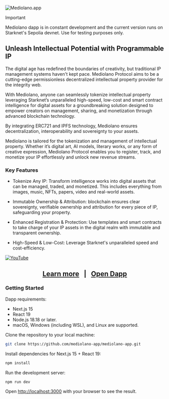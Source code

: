 ![Mediolano.app](https://mediolano.app/wp-content/uploads/2024/09/mediolano-logo-dark-1.svg)

> [!IMPORTANT]
> Mediolano dapp is in constant development and the current version runs on Starknet's Sepolia devnet. Use for testing purposes only. 

## Unleash Intellectual Potential with Programmable IP 

The digital age has redefined the boundaries of creativity, but traditional IP management systems haven't kept pace. Mediolano Protocol aims to be a cutting-edge permissionless decentralized intellectual property provider for the integrity web.

With Mediolano, anyone can seamlessly tokenize intellectual property leveraging Starknet’s unparalleled high-speed, low-cost and smart contract intelligence for digital assets for a groundbreaking solution designed to empower creators on management, sharing, and monetization through advanced blockchain technology. 

By integrating ERC721 and IPFS technology, Mediolano ensures decentralization, interoperability and sovereignty to your assets.

Mediolano is tailored for the tokenization and management of intellectual property. Whether it’s digital art, AI models, literary works, or any form of creative expression, Mediolano Protocol enables you to register, track, and monetize your IP effortlessly and unlock new revenue streams.

### Key Features

- Tokenize Any IP: Transform intelligence works into digital assets that can be managed, traded, and monetized. This includes everything from images, music, NFTs, papers, video and real-world assets.

- Immutable Ownership & Attribution: blockchain ensures clear sovereignty, verifiable ownership and attribution for every piece of IP, safeguarding your property.

- Enhanced Registration & Protection: Use templates and smart contracts to take charge of your IP assets in the digital realm with immutable and transparent ownership.

- High-Speed & Low-Cost: Leverage Starknet's unparalleled speed and cost-efficiency.

[![YouTube](http://i.ytimg.com/vi/uvskLmxmt7M/hqdefault.jpg)](https://www.youtube.com/watch?v=uvskLmxmt7M)

<h2 align="center">
  <a href="https://mediolano.app">Learn more</a>
  &nbsp; | &nbsp;
  <a href="https://ip.mediolano.app">Open Dapp</a>
</h2>


### Getting Started

Dapp requirements:
- Next.js 15
- React 19
- Node.js 18.18 or later.
- macOS, Windows (including WSL), and Linux are supported.

Clone the repository to your local machine:

```bash
git clone https://github.com/mediolano-app/mediolano-app.git
```
Install dependencies for Next.js 15 + React 19:

```bash
npm install
```

Run the development server:

```bash
npm run dev
```

Open [http://localhost:3000](http://localhost:3000) with your browser to see the result.

